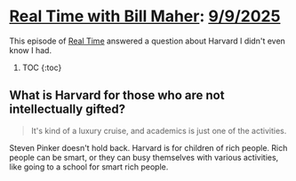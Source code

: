 # [Real Time with Bill Maher](https://podcastindex.org/podcast/742515): [9/9/2025](https://writecomments.com/transcripts/?md5=6c945d2de50333fea10c40fb35ab55e9)

This episode of [Real Time] answered a question about Harvard I didn't even know I had.

1. TOC
{:toc}

[Real Time]: ../../../series/real-time.md

## What is Harvard for those who are not intellectually gifted? 

> It's kind of a luxury cruise, and academics is just one of the activities.

Steven Pinker doesn't hold back. Harvard is for children of rich people. Rich people can be smart, or they can busy themselves with various activities, like going to a school for smart rich people.
